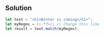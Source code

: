 ## Solution

```js
let text = "<h1>Winter is coming</h1>";
let myRegex = /<.*?>/; // Change this line
let result = text.match(myRegex);
```
